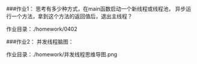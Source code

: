 ###作业1：
思考有多少种方式，在main函数启动一个新线程或线程池， 异步运行一个方法，拿到这个方法的返回值后，退出主线程？

作业目录：./homework/0402

###作业2：
并发线程脑图：

作业目录：./homework/并发线程思维导图.png